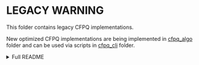 # LEGACY WARNING

This folder contains legacy CFPQ implementations.

New optimized CFPQ implementations are being implemented in [cfpq_algo](../cfpq_algo) folder
and can be used via scripts in [cfpq_cli](../cfpq_cli) folder.

<details>
<summary>Full README</summary>

## Benchmark
For legacy CFPQ benchmarks see [benchmark](../benchmark) folder.

## Usage

Let's describe an example of using the implementation outside this environment.

For example, you want to solve a basic problem CFPQ using the matrix algorithm. To do this, you need a context-free grammar (**Gr**), as well as a graph (**G**) in the format of "triplets". 

Then the matrix algorithm can be run as follows, where *PATH_TO_GRAMMAR* --- path to file with **Gr**, *PATH_TO_GRAPH* --- path to file with **G**

```cython
from src.problems.Base.algo.matrix_base.matrix_base import MatrixBaseAlgo
from cfpq_data import cfg_from_txt
from src.graph.graph import Graph

from pathlib import Path

algo = MatrixBaseAlgo()
algo.prepare(Graph.from_txt(Path(PATH_TO_GRAPH)), cfg_from_txt(Path(PATH_TO_GRAMMAR)))
res = algo.solve()
print(res.matrix_S.nvals)
```
The given fragment displays the number of pairs of vertices between which the desired path exists.

More examples can be found in *test*

## File structure
The file structure of this folder is the following:

```
.
src
├── problems - directory where all the problems CFPQ that we know how to solve
│   ├───AllPaths
│   ├───Base
│   ├───MultipleSource
│   └───SinglePath
├── grammar - directory for all grammar formats representation and its loading  
├── graph - directory for all graph formats representation and its loading
└── utils - directory for other useful classes and methods
```

</details>